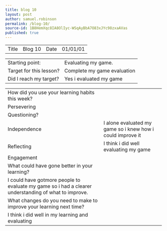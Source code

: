 ```yaml
---
title: blog 10
layout: post
author: samuel.robinson
permalink: /blog-10/
source-id: 1B8HemXqc8IA8OlIyc-WSqAyBbA7O83xJYc98zxaAVas
published: true
---
```

<table>
  <tr>
    <td>Title</td>
    <td>Blog 10</td>
    <td>Date</td>
    <td>01/01/01</td>
  </tr>
</table>


<table>
  <tr>
    <td>Starting point:</td>
    <td>Evaluating my game.</td>
  </tr>
  <tr>
    <td>Target for this lesson?</td>
    <td>Complete my game evaluation</td>
  </tr>
  <tr>
    <td>Did I reach my target? </td>
    <td>Yes i evaluated my game</td>
  </tr>
</table>


<table>
  <tr>
    <td>How did you use your learning habits this week?</td>
    <td></td>
  </tr>
  <tr>
    <td>Persevering</td>
    <td></td>
  </tr>
  <tr>
    <td>Questioning?</td>
    <td></td>
  </tr>
  <tr>
    <td>Independence</td>
    <td>I alone evaluated my game so i knew how i could improve it</td>
  </tr>
  <tr>
    <td>Reflecting</td>
    <td>I think i did well evaluating my game</td>
  </tr>
  <tr>
    <td>Engagement</td>
    <td></td>
  </tr>
  <tr>
    <td>What could have gone better in your learning?</td>
    <td></td>
  </tr>
  <tr>
    <td>I could have gotmore people to evaluate my game so i had a clearer understanding of what to improve.</td>
    <td></td>
  </tr>
  <tr>
    <td>What changes do you need to make to improve your learning next time?</td>
    <td></td>
  </tr>
  <tr>
    <td>I think i did well in my learning and evaluating</td>
    <td></td>
  </tr>
</table>


